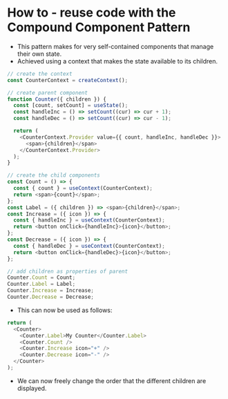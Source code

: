 # How to - reuse code with the Compound Component Pattern

- This pattern makes for very self-contained components that manage their own state.
- Achieved using a context that makes the state available to its children.

```ts
// create the context
const CounterContext = createContext();

// create parent component
function Counter({ children }) {
  const [count, setCount] = useState();
  const handleInc = () => setCount((cur) => cur + 1);
  const handleDec = () => setCount((cur) => cur - 1);

  return (
    <CounterContext.Provider value={{ count, handleInc, handleDec }}>
      <span>{children}</span>
    </CounterContext.Provider>
  );
}

// create the child components
const Count = () => {
  const { count } = useContext(CounterContext);
  return <span>{count}</span>;
};
const Label = ({ children }) => <span>{children}</span>;
const Increase = ({ icon }) => {
  const { handleInc } = useContext(CounterContext);
  return <button onClick={handleInc}>{icon}</button>;
};
const Decrease = ({ icon }) => {
  const { handleDec } = useContext(CounterContext);
  return <button onClick={handleDec}>{icon}</button>;
};

// add children as properties of parent
Counter.Count = Count;
Counter.Label = Label;
Counter.Increase = Increase;
Counter.Decrease = Decrease;
```

- This can now be used as follows:

```ts
return (
  <Counter>
    <Counter.Label>My Counter</Counter.Label>
    <Counter.Count />
    <Counter.Increase icon="+" />
    <Counter.Decrease icon="-" />
  </Counter>
);
```

- We can now freely change the order that the different children are displayed.
